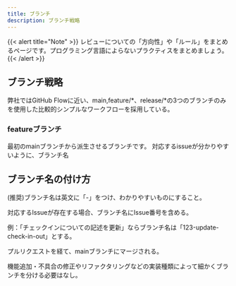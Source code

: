 ```yaml
---
title: ブランチ
description: ブランチ戦略
---
```


{{< alert title="Note" >}}
レビューについての「方向性」や「ルール」をまとめるページです。プログラミング言語によらないプラクティスをまとめましょう。
{{< /alert >}}

## ブランチ戦略

弊社ではGitHub Flowに近い、main,feature/*、release/*の3つのブランチのみを使用した比較的シンプルなワークフローを採用している。

### featureブランチ

最初のmainブランチから派生させるブランチです。
対応するissueが分かりやすいように、ブランチ名

## ブランチ名の付け方

(推奨)ブランチ名は英文に「-」をつけ、わかりやすいものにすること。

対応するIssueが存在する場合、ブランチ名にIssue番号を含める。

例：「チェックインについての記述を更新」ならブランチ名は「123-update-check-in-out」とする。

プルリクエストを経て、mainブランチにマージされる。

機能追加・不具合の修正やリファクタリングなどの実装種類によって細かくブランチを分ける必要はなし。
